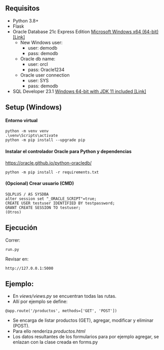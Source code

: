 ## Requisitos

* Python 3.8+
* Flask
* Oracle Database 21c Express Edition [Microsoft Windows x64 (64-bit) [Link]](https://www.oracle.com/cl/database/technologies/xe-downloads.html)
    - New Windows user:
        - user: demodb
        - pass: demodb
    - Oracle db name:
        - user: orcl
        - pass: Oracle1234
    - Oracle user connection
        - user: SYS
        - pass: demodb
* SQL Developer 23.1 [Windows 64-bit with JDK 11 included [Link]](https://www.oracle.com/database/sqldeveloper/technologies/download/)

## Setup (Windows)

#### Entorno virtual
```
python -m venv venv
.\venv\Scripts\activate
python -m pip install --upgrade pip
```

#### Instalar el controlador Oracle para Python y dependencias
https://oracle.github.io/python-oracledb/

```
python -m pip install -r requirements.txt
```

#### (Opcional) Crear usuario (CMD)
```
SQLPLUS / AS SYSDBA
alter session set "_ORACLE_SCRIPT"=true;
CREATE USER testuser IDENTIFIED BY testpassword;
GRANT CREATE SESSION TO testuser;
(Otros)
```

## Ejecución
Correr:
```
run.py
```
Revisar en:
```
http://127.0.0.1:5000
```

## Ejemplo:

- En *views/views.py* se encuentran todas las rutas.
- Allí por ejemplo se define:
```
@app.route('/productos', methods=['GET', 'POST'])
```
- Se encarga de listar productos (GET), agregar, modificar y eliminar (POST).
- Para ello renderiza *productos.html*
- Los datos resultantes de los formularios para por ejemplo agregar, se enlazan con la clase creada en forms.py